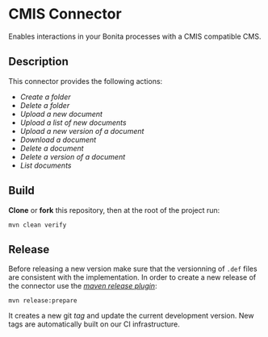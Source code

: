 # CMIS Connector

Enables interactions in your Bonita processes with a CMIS compatible CMS.

## Description

This connector provides the following actions:
* _Create a folder_
* _Delete a folder_
* _Upload a new document_
* _Upload a list of new documents_
* _Upload a new version of a document_
* _Download a document_
* _Delete a document_
* _Delete a version of a document_
* _List documents_

## Build

__Clone__ or __fork__ this repository, then at the root of the project run:

`mvn clean verify`

## Release

Before releasing a new version make sure that the versionning of `.def` files are consistent with the implementation. In order to create a new release of the connector use the [_maven release plugin_](http://maven.apache.org/maven-release/maven-release-plugin/):

`mvn release:prepare`

It creates a new git _tag_ and update the current development version. New tags are automatically built on our CI infrastructure.
